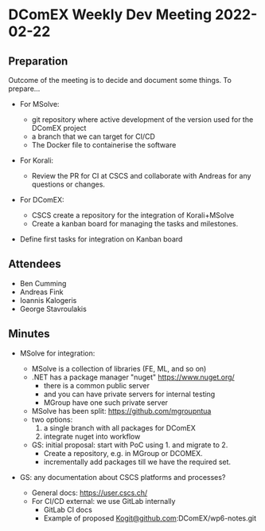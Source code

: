 # DComEX Weekly Dev Meeting 2022-02-22

## Preparation

Outcome of the meeting is to decide and document some things. To prepare...

* For MSolve:
    * git repository where active development of the version used for the DComEX project
    * a branch that we can target for CI/CD
    * The Docker file to containerise the software

* For Korali:
    * Review the PR for CI at CSCS and collaborate with Andreas for any questions or changes.

* For DComEX:
    * CSCS create a repository for the integration of Korali+MSolve
    * Create a kanban board for managing the tasks and milestones.

* Define first tasks for integration on Kanban board

## Attendees

* Ben Cumming
* Andreas Fink
* Ioannis Kalogeris
* George Stavroulakis

## Minutes

* MSolve for integration:
    * MSolve is a collection of libraries (FE, ML, and so on)
    * .NET has a package manager "nuget" https://www.nuget.org/
        * there is a common public server
        * and you can have private servers for internal testing
        * MGroup have one such private server
    * MSolve has been split: https://github.com/mgroupntua
    * two options:
        1. a single branch with all packages for DComEX
        2. integrate nuget into workflow
    * GS: initial proposal: start with PoC using 1. and migrate to 2.
        * Create a repository, e.g. in MGroup or DCOMEX.
        * incrementally add packages till we have the required set.

* GS: any documentation about CSCS platforms and processes?
    * General docs: https://user.cscs.ch/
    * For CI/CD external: we use GitLab internally
        * GitLab CI docs
        * Example of proposed Kogit@github.com:DComEX/wp6-notes.git
